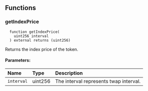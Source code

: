 



## Functions
### getIndexPrice
```solidity
  function getIndexPrice(
    uint256 interval
  ) external returns (uint256)
```

Returns the index price of the token.

#### Parameters:
| Name | Type | Description                                                          |
| :--- | :--- | :------------------------------------------------------------------- |
|`interval` | uint256 | The interval represents twap interval.


